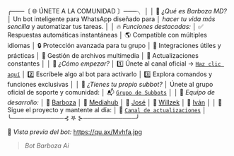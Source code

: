 
╭───〔 🌐  ÚNETE A LA COMUNIDAD 〕───╮
│
│ 🤖 *¿Qué es Barboza MD?*
│ Un bot inteligente para WhatsApp diseñado para
│ *hacer tu vida más sencilla* y automatizar tus tareas.
│
│ 🔥 *Funciones destacadas:*
│ ✅ Respuestas automáticas instantáneas
│ 🌎 Compatible con múltiples idiomas
│ 🔒 Protección avanzada para tu grupo
│ 📡 Integraciones útiles y prácticas
│ 📁 Gestión de archivos multimedia
│ 🚀 Actualizaciones constantes
│
│ 📌 *¿Cómo empezar?*
│ 1️⃣ Únete al canal oficial → [`Haz clic aquí`](https://whatsapp.com/channel/0029Vaua0ZD3gvWjQaIpSy18)
│ 2️⃣ Escríbele algo al bot para activarlo
│ 3️⃣ Explora comandos y funciones exclusivas
│
│ 🧠 *¿Tienes tu propio subbot?*
│ Únete al grupo oficial de soporte y comunidad:
│ 📬 [`Grupo de Subbots`](https://chat.whatsapp.com/DDtCymznMag3A7WTgwqT7X)
│
│ 👥 *Equipo de desarrollo:*
│ 💫 [Barboza](https://Wa.me/584146277368)
│ 👑 [Mediahub](https://Wa.me/51935848195)
│ 🔹 [José](https://Wa.me/584245610338)
│ 🎩 [Willzek](https://Wa.me/50557865603)
│ 🔸 [Iván](https://Wa.me/59169739411)
│
│ 🔔 Sigue el proyecto y mantente al día:
│ 📢 [`Canal de actualizaciones`](https://whatsapp.com/channel/0029Vb8kvXUBfxnzYWsbS81I)
│
╰────────────⊰ 𖤐 ⊱────────────╯

📸 *Vista previa del bot:*
https://qu.ax/Mvhfa.jpg

> _Bot Barboza Ai_